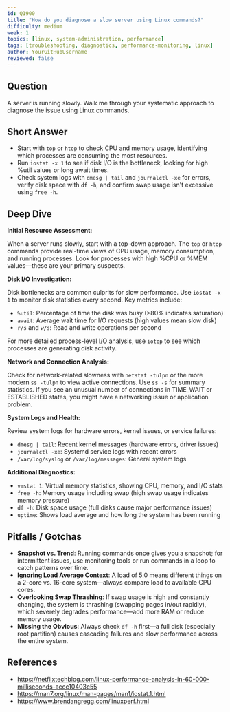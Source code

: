 ```yaml
---
id: Q1900
title: "How do you diagnose a slow server using Linux commands?"
difficulty: medium
week: 1
topics: [linux, system-administration, performance]
tags: [troubleshooting, diagnostics, performance-monitoring, linux]
author: YourGitHubUsername
reviewed: false
---
```


## Question
A server is running slowly. Walk me through your systematic approach to diagnose the issue using Linux commands.

## Short Answer
- Start with `top` or `htop` to check CPU and memory usage, identifying which processes are consuming the most resources.
- Run `iostat -x 1` to see if disk I/O is the bottleneck, looking for high %util values or long await times.
- Check system logs with `dmesg | tail` and `journalctl -xe` for errors, verify disk space with `df -h`, and confirm swap usage isn't excessive using `free -h`.

## Deep Dive

**Initial Resource Assessment:**

When a server runs slowly, start with a top-down approach. The `top` or `htop` commands provide real-time views of CPU usage, memory consumption, and running processes. Look for processes with high %CPU or %MEM values—these are your primary suspects.

**Disk I/O Investigation:**

Disk bottlenecks are common culprits for slow performance. Use `iostat -x 1` to monitor disk statistics every second. Key metrics include:
- `%util`: Percentage of time the disk was busy (>80% indicates saturation)
- `await`: Average wait time for I/O requests (high values mean slow disk)
- `r/s` and `w/s`: Read and write operations per second

For more detailed process-level I/O analysis, use `iotop` to see which processes are generating disk activity.

**Network and Connection Analysis:**

Check for network-related slowness with `netstat -tulpn` or the more modern `ss -tulpn` to view active connections. Use `ss -s` for summary statistics. If you see an unusual number of connections in TIME_WAIT or ESTABLISHED states, you might have a networking issue or application problem.

**System Logs and Health:**

Review system logs for hardware errors, kernel issues, or service failures:
- `dmesg | tail`: Recent kernel messages (hardware errors, driver issues)
- `journalctl -xe`: Systemd service logs with recent errors
- `/var/log/syslog` or `/var/log/messages`: General system logs

**Additional Diagnostics:**

- `vmstat 1`: Virtual memory statistics, showing CPU, memory, and I/O stats
- `free -h`: Memory usage including swap (high swap usage indicates memory pressure)
- `df -h`: Disk space usage (full disks cause major performance issues)
- `uptime`: Shows load average and how long the system has been running

## Pitfalls / Gotchas

- **Snapshot vs. Trend**: Running commands once gives you a snapshot; for intermittent issues, use monitoring tools or run commands in a loop to catch patterns over time.
- **Ignoring Load Average Context**: A load of 5.0 means different things on a 2-core vs. 16-core system—always compare load to available CPU cores.
- **Overlooking Swap Thrashing**: If swap usage is high and constantly changing, the system is thrashing (swapping pages in/out rapidly), which severely degrades performance—add more RAM or reduce memory usage.
- **Missing the Obvious**: Always check `df -h` first—a full disk (especially root partition) causes cascading failures and slow performance across the entire system.

## References
- https://netflixtechblog.com/linux-performance-analysis-in-60-000-milliseconds-accc10403c55
- https://man7.org/linux/man-pages/man1/iostat.1.html
- https://www.brendangregg.com/linuxperf.html
